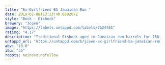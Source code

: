 ```yaml
---
title: "Ex-Girlfriend BA Jamaican Rum "
date: 2019-02-08T13:33:40.800207Z
style: "Bock - Eisbock"
brewery: "Jopen"
image: "https://labels.untappd.com/labels/2524481"
rating: "4.17"
description: "Traditional Eisbock aged in Jamaican rum barrels for 150 days. Smooth blend of vanilla, raisins and licorice with a delicious sweet finish from the Jamaican rum. It’s somewhat like the Dutch treat 'boerenjongens'."
untappd_url: "https://untappd.com/b/jopen-ex-girlfriend-ba-jamaican-rum/2524481"
abv: "13.0"
ibu: "35"
robots: noindex,nofollow
---
```

